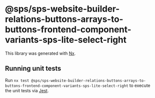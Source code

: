 # @sps/sps-website-builder-relations-buttons-arrays-to-buttons-frontend-component-variants-sps-lite-select-right

This library was generated with [Nx](https://nx.dev).

## Running unit tests

Run `nx test @sps/sps-website-builder-relations-buttons-arrays-to-buttons-frontend-component-variants-sps-lite-select-right` to execute the unit tests via [Jest](https://jestjs.io).
